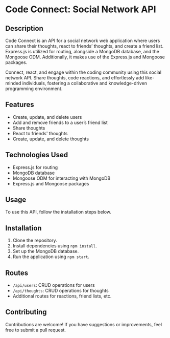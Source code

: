 # Code Connect: Social Network API

## Description

Code Connect is an API for a social network web application where users can share their thoughts, react to friends’ thoughts, and create a friend list. Express.js is utilized for routing, alongside a MongoDB database, and the Mongoose ODM. Additionally, it makes use of the Express.js and Mongoose packages.

Connect, react, and engage within the coding community using this social network API. Share thoughts, code reactions, and effortlessly add like-minded individuals, fostering a collaborative and knowledge-driven programming environment.

## Features
  - Create, update, and delete users
  - Add and remove friends to a user’s friend list
  - Share thoughts
  - React to friends' thoughts
  - Create, update, and delete thoughts

## Technologies Used

- Express.js for routing
- MongoDB database
- Mongoose ODM for interacting with MongoDB
- Express.js and Mongoose packages

## Usage

To use this API, follow the installation steps below.

## Installation

1. Clone the repository.
2. Install dependencies using `npm install`.
3. Set up the MongoDB database.
4. Run the application using `npm start`.

## Routes

- `/api/users`: CRUD operations for users
- `/api/thoughts`: CRUD operations for thoughts
- Additional routes for reactions, friend lists, etc.

## Contributing

Contributions are welcome! If you have suggestions or improvements, feel free to submit a pull request.


